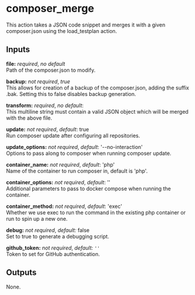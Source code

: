 # composer_merge

This action takes a JSON code snippet and merges it with a given composer.json
using the load_testplan action.

## Inputs

**file:** *required*, *no default*  
Path of the composer.json to modify.

**backup:** *not required*, *true*  
This allows for creation of a backup of the composer.json, adding the suffix
.bak. Setting this to false disables backup generation.

**transform:** *required*, *no default*:  
This multiline string must contain a valid JSON object which will be merged
with the above file.

**update:** *not required*, *default*: true  
Run composer update after configuring all repositories.

**update_options:** *not required*, *default*: '--no-interaction'  
Options to pass along to composer when running composer update.

**container_name:** *not required*, *default*: 'php'  
Name of the container to run composer in, default is 'php'.

**container_options:** *not required*, *default*: ''  
Additional parameters to pass to docker compose when running the container.

**container_method:** *not required*, *default*: 'exec'  
Whether we use exec to run the command in the existing php container or run to spin up a new one.

**debug:** *not required*, *default:* false  
Set to true to generate a debugging script.

**github_token:** *not required*, *default:* `''`  
Token to set for GitHub authentication.

## Outputs

None.
